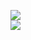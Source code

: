 [![](https://img.shields.io/badge/Made%20With-Github%20Spray-lightgrey.svg?style=for-the-badge&logo=github)](https://github.com/Annihil/github-spray#7177)  
[![](https://i.imgur.com/2DrTn0Z.gif)](https://github.com/Annihil/github-spray)